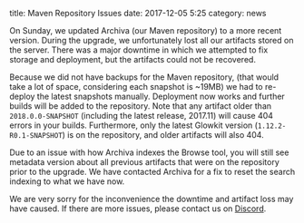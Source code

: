 title: Maven Repository Issues
date: 2017-12-05 5:25
category: news

On Sunday, we updated Archiva (our Maven repository) to a more recent version. During the upgrade, we unfortunately lost all our artifacts stored on the server. There was a major downtime in which we attempted to fix storage and deployment, but the artifacts could not be recovered.

Because we did not have backups for the Maven repository, (that would take a lot of space, considering each snapshot is ~19MB) we had to re-deploy the latest snapshots manually.
Deployment now works and further builds will be added to the repository. Note that any artifact older than `2018.0.0-SNAPSHOT` (including the latest release, 2017.11) will cause 404 errors in your builds.
Furthermore, only the latest Glowkit version (`1.12.2-R0.1-SNAPSHOT`) is on the repository, and older artifacts will also 404.

Due to an issue with how Archiva indexes the Browse tool, you will still see metadata version about all previous artifacts that were on the repository prior to the upgrade. We have contacted Archiva for a fix to reset the search indexing to what we have now.

We are very sorry for the inconvenience the downtime and artifact loss may have caused. If there are more issues, please contact us on [Discord](https://discord.gg/TFJqhsC).
